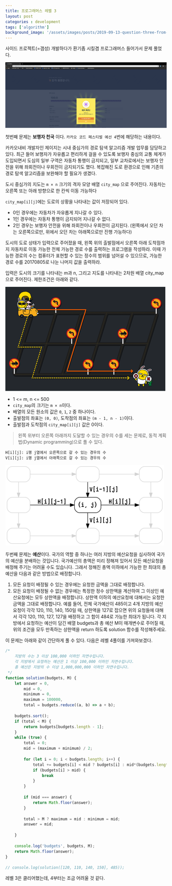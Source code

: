 ```yaml
---
title: 프로그래머스 레벨 3
layout: post
categories : development
tags: ['algorithm']
background_image: '/assets/images/posts/2019-09-13-question-three-from-ps/screen-shot-1.png'
---
```


사이드 프로젝트(=갬성) 개발하다가 환기좀 시킬겸 프로그래머스 들어가서 문제 풀었다.

![screen-shot](/assets/images/posts/2019-09-13-question-three-from-ps/screen-shot-1.png)

첫번째 문제는 **보행자 천국** 이다. `카카오 코드 페스티벌 예선 4`번에 해당하는 내용이다.

카카오내비 개발자인 제이지는 시내 중심가의 경로 탐색 알고리즘 개발 업무를 담당하고 있다. 최근 들어 보행자가 자유롭고 편리하게 걸을 수 있도록 보행자 중심의 교통 체계가 도입되면서 도심의 일부 구역은 자동차 통행이 금지되고, 일부 교차로에서는 보행자 안전을 위해 좌회전이나 우회전이 금지되기도 했다. 복잡해진 도로 환경으로 인해 기존의 경로 탐색 알고리즘을 보완해야 할 필요가 생겼다.

도시 중심가의 지도는 `m × n` 크기의 격자 모양 배열 `city_map` 으로 주어진다. 자동차는 오른쪽 또는 아래 방향으로 한 칸씩 이동 가능하다

`city_map[i][j]`에는 도로의 상황을 나타내는 값이 저장되어 있다.

- 0인 경우에는 자동차가 자유롭게 지나갈 수 있다.
- 1인 경우에는 자동차 통행이 금지되어 지나갈 수 없다.
- 2인 경우는 보행자 안전을 위해 좌회전이나 우회전이 금지된다. (왼쪽에서 오던 차는 오른쪽으로만, 위에서 오던 차는 아래쪽으로만 진행 가능하다)

도시의 도로 상태가 입력으로 주어졌을 때, 왼쪽 위의 출발점에서 오른쪽 아래 도착점까지 자동차로 이동 가능한 전체 가능한 경로 수를 출력하는 프로그램을 작성하라. 이때 가능한 경로의 수는 컴퓨터가 표현할 수 있는 정수의 범위를 넘어설 수 있으므로, 가능한 경로 수를 20170805로 나눈 나머지 값을 출력하라.

입력은 도시의 크기를 나타내는 m과 n, 그리고 지도를 나타내는 2차원 배열 city_map으로 주어진다. 제한조건은 아래와 같다.

![screen-shot](/assets/images/posts/2019-09-13-question-three-from-ps/oneway500.png)

- 1 <= m, n <= 500
- `city_map`의 크기는 `m × n`이다.
- 배열의 모든 원소의 값은 `0`, `1`, `2` 중 하나이다.
- 출발점의 좌표는 `(0, 0)`, 도착점의 좌표는 `(m - 1, n - 1)`이다.
- 출발점과 도착점의 `city_map[i][j]` 값은 0이다.

> 왼쪽 위부터 오른쪽 아래까지 도달할 수 있는 경우의 수를 세는 문제로, 동적 계획법(Dynamic programming)으로 풀 수 있다.

```
H[i][j]: i행 j열에서 오른쪽으로 갈 수 있는 경우의 수
V[i][j]: i행 j열에서 아래쪽으로 갈 수 있는 경우의 수
```

![screen-shot](/assets/images/posts/2019-09-13-question-three-from-ps/code-festival-round-1-oneway.png)

두번째 문제는 **예산**이다.
국가의 역할 중 하나는 여러 지방의 예산요청을 심사하여 국가의 예산을 분배하는 것입니다. 국가예산의 총액은 미리 정해져 있어서 모든 예산요청을 배정해 주기는 어려울 수도 있습니다. 그래서 정해진 총액 이하에서 가능한 한 최대의 총 예산을 다음과 같은 방법으로 배정합니다.

1. 모든 요청이 배정될 수 있는 경우에는 요청한 금액을 그대로 배정합니다.
2. 모든 요청이 배정될 수 없는 경우에는 특정한 정수 상한액을 계산하여 그 이상인 예산요청에는 모두 상한액을 배정합니다. 
   상한액 이하의 예산요청에 대해서는 요청한 금액을 그대로 배정합니다. 
예를 들어, 전체 국가예산이 485이고 4개 지방의 예산요청이 각각 120, 110, 140, 150일 때, 상한액을 127로 잡으면 위의 요청들에 대해서 각각 120, 110, 127, 127을 배정하고 그 합이 484로 가능한 최대가 됩니다.
각 지방에서 요청하는 예산이 담긴 배열 budgets과 총 예산 M이 매개변수로 주어질 때, 위의 조건을 모두 만족하는 상한액을 return 하도록 solution 함수를 작성해주세요.

이 문제는 아래와 같이 간단하게 풀 수 있다.
다음은 레벨 4풀이를 가져와보겠다.

```javascript
/*
    지방의 수는 3 이상 100,000 이하인 자연수입니다.
    각 지방에서 요청하는 예산은 1 이상 100,000 이하인 자연수입니다.
    총 예산은 지방의 수 이상 1,000,000,000 이하인 자연수입니다.
 */
function solution(budgets, M) {
    let answer = 0,
        mid = 0,
        minimum = 0,
        maximum = 100000,
        total = budgets.reduce((a, b) => a + b);

    budgets.sort();
    if (total < M) {
        return budgets[budgets.length - 1];
    }
    while (true) {
        total = 0;
        mid = (maximum + minimum) / 2;

        for (let i = 0; i < budgets.length; i++) {
            total += budgets[i] < mid ? budgets[i] : mid*(budgets.length- 1 - (i - 1));
            if (budgets[i] > mid) {
                break
            }
        }

        if (mid === answer) {
            return Math.floor(answer);
        }

        total > M ? maximum = mid : minimum = mid;
        answer = mid;

    }

    console.log('budgets', budgets, M);
    return Math.floor(answer);
}

// console.log(solution([120, 110, 140, 150], 485));
```

레벨 3은 클리어했는데, 4부터는 조금 어려울 것 같다.
